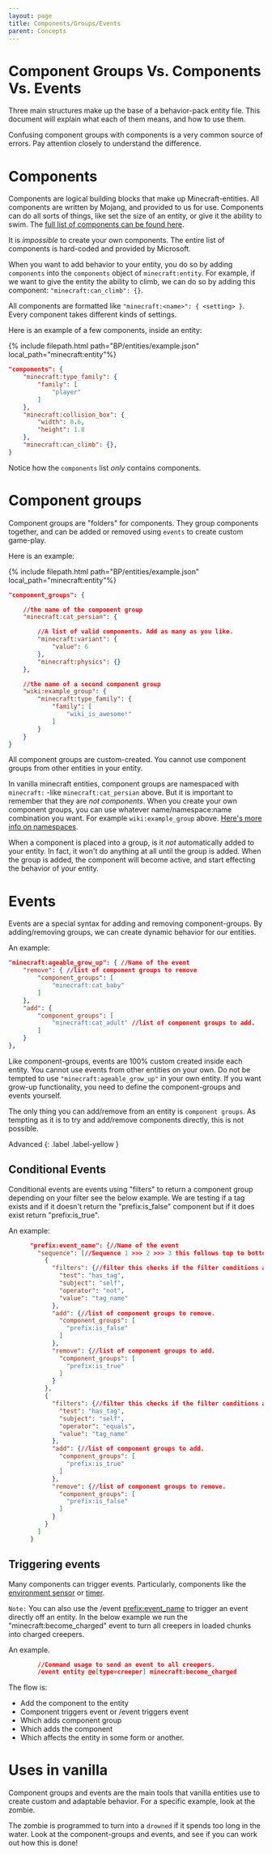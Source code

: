 ```yaml
---
layout: page
title: Components/Groups/Events
parent: Concepts
---
```


# Component Groups Vs. Components Vs. Events



Three main structures make up the base of a behavior-pack entity file. This document will explain what each of them means, and how to use them. 

Confusing component groups with components is a very common source of errors. Pay attention closely to understand the difference.

# Components

Components are logical building blocks that make up Minecraft-entities. All components are written by Mojang, and provided to us for use. Components can do all sorts of things, like set the size of an entity, or give it the ability to swim. The [full list of components can be found here](https://bedrock.dev/docs/stable/Entities).

It is *impossible* to create your own components. The entire list of components is hard-coded and provided by Microsoft. 

When you want to add behavior to your entity, you do so by adding `components` into the `components` object of `minecraft:entity`. For example, if we want to give the entity the ability to climb, we can do so by adding this component: `"minecraft:can_climb": {}`. 

All components are formatted like `"minecraft:<name>": { <setting> }`. Every component takes different kinds of settings.

Here is an example of a few components, inside an entity:

{% include filepath.html path="BP/entities/example.json" local_path="minecraft:entity"%}
```json
"components": {
    "minecraft:type_family": {
        "family": [
            "player"
        ]
    },
    "minecraft:collision_box": {
        "width": 0.6,
        "height": 1.8
    },
    "minecraft:can_climb": {},
}
```

Notice how the `components` list *only* contains components. 

# Component groups

Component groups are "folders" for components. They group components together, and can be added or removed using `events` to create custom game-play.

Here is an example:

{% include filepath.html path="BP/entities/example.json" local_path="minecraft:entity"%}
```json
"component_groups": {

    //the name of the component group
    "minecraft:cat_persian": { 

        //A list of valid components. Add as many as you like.
        "minecraft:variant": { 
            "value": 6
        },
        "minecraft:physics": {}
    },

    //the name of a second component group
    "wiki:example_group": {
        "minecraft:type_family": {
            "family": [
                "wiki_is_awesome!"
            ]
        }
    }
}
```

All component groups are custom-created. You cannot use component groups from other entities in your entity.

In vanilla minecraft entities, component groups are namespaced with `minecraft:` -like `minecraft:cat_persian` above. But it is important to remember that they are *not components*. When you create your own component groups, you can use whatever name/namespace:name combination you want. For example `wiki:example_group` above. [Here's more info on namespaces](/knowledge/namespaces).

When a component is placed into a group, is it *not* automatically added to your entity. In fact, it won't do anything at all until the group is added. When the group is added, the component will become active, and start effecting the behavior of your entity.


# Events

Events are a special syntax for adding and removing component-groups. By adding/removing groups, we can create dynamic behavior for our entities.


An example:
```json
"minecraft:ageable_grow_up": { //Name of the event
    "remove": { //list of component groups to remove
        "component_groups": [
            "minecraft:cat_baby"
        ]
    },
    "add": {
        "component_groups": [
            "minecraft:cat_adult" //list of component groups to add.
        ]
    }
},
```

Like component-groups, events are 100% custom created inside each entity. You cannot use events from other entities on your own. Do not be tempted to use `"minecraft:ageable_grow_up"` in your own entity. If you want grow-up functionality, you need to define the component-groups and events yourself.

The only thing you can add/remove from an entity is `component groups`. As tempting as it is to try and add/remove components directly, this is not possible. 

Advanced
{: .label .label-yellow }

## Conditional Events

Conditional events are events using "filters" to return a component group depending on your filter see the below example.
We are testing if a tag exists and if it doesn't return the "prefix:is_false" component but if it does exist return "prefix:is_true".

An example:
```json
      "prefix:event_name": {//Name of the event
        "sequence": [//Sequence 1 >>> 2 >>> 3 this follows top to bottom order.
          {
            "filters": {//filter this checks if the filter conditions are false.
              "test": "has_tag",
              "subject": "self",
              "operator": "not",
              "value": "tag_name"
            },
            "add": {//list of component groups to remove.
              "component_groups": [
                "prefix:is_false"
              ]
            },
            "remove": {//list of component groups to add.
              "component_groups": [
                "prefix:is_true"
              ]
            }
          },
          {
            "filters": {//filter this checks if the filter conditions are true.
              "test": "has_tag",
              "subject": "self",
              "operator": "equals",
              "value": "tag_name"
            },
            "add": {//list of component groups to add.
              "component_groups": [
                "prefix:is_true"
              ]
            },
            "remove": {//list of component groups to remove.
              "component_groups": [
                "prefix:is_false"
              ]
            }
          }
        ]
      }
```

## Triggering events

Many components can trigger events. Particularly, components like the [environment sensor](/vanilla-usage/components.html#minecraftenvironment_sensor) or [timer](/vanilla-usage/components.html#minecrafttimer).

`Note:` You can also use the /event <target> <prefix:event_name> to trigger an event directly off an entity. In the below example we run the "minecraft:become_charged" event to turn all creepers in loaded chunks into charged creepers.

An example.
```json
        //Command usage to send an event to all creepers.
        /event entity @e[type=creeper] minecraft:become_charged
```

The flow is:
 - Add the component to the entity
 - Component triggers event or /event triggers event
 - Which adds component group
 - Which adds the component
 - Which affects the entity in some form or another.

# Uses in vanilla

Component groups and events are the main tools that vanilla entities use to create custom and adaptable behavior. For a specific example, look at the zombie.

The zombie is programmed to turn into a `drowned` if it spends too long in the water. Look at the component-groups and events, and see if you can work out how this is done!


